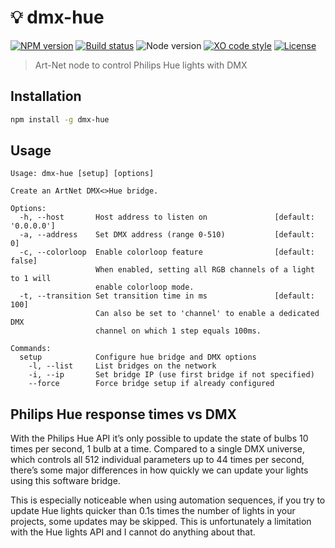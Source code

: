 # :bulb: dmx-hue

[![NPM version](https://img.shields.io/npm/v/dmx-hue.svg)](https://www.npmjs.com/package/dmx-hue)
[![Build status](https://img.shields.io/travis/sindied/dmx-hue/master.svg)](https://travis-ci.org/sinedied/dmx-hue)
![Node version](https://img.shields.io/badge/node-%3E%3D6.0.0-brightgreen.svg)
[![XO code style](https://img.shields.io/badge/code_style-XO-5ed9c7.svg)](https://github.com/sindresorhus/xo)
[![License](https://img.shields.io/badge/license-MIT-blue.svg)](LICENSE)

> Art-Net node to control Philips Hue lights with DMX

## Installation

```bash
npm install -g dmx-hue
```

## Usage

```
Usage: dmx-hue [setup] [options]

Create an ArtNet DMX<>Hue bridge.

Options:
  -h, --host       Host address to listen on               [default: '0.0.0.0']
  -a, --address    Set DMX address (range 0-510)           [default: 0]
  -c, --colorloop  Enable colorloop feature                [default: false]
                   When enabled, setting all RGB channels of a light to 1 will
                   enable colorloop mode.
  -t, --transition Set transition time in ms               [default: 100]
                   Can also be set to 'channel' to enable a dedicated DMX
                   channel on which 1 step equals 100ms.

Commands:
  setup            Configure hue bridge and DMX options
    -l, --list     List bridges on the network
    -i, --ip       Set bridge IP (use first bridge if not specified)
    --force        Force bridge setup if already configured
```

## Philips Hue response times vs DMX

With the Philips Hue API it’s only possible to update the state of bulbs 10 times per second, 1 bulb at a time.
Compared to a single DMX universe, which controls all 512 individual parameters up to 44 times per second, there’s
some major differences in how quickly we can update your lights using this software bridge.

This is especially noticeable when using automation sequences, if you try to update Hue lights quicker than 0.1s times
the number of lights in your projects, some updates may be skipped. This is unfortunately a limitation with the Hue
lights API and I cannot do anything about that.
